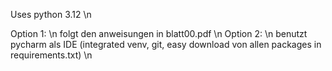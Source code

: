 Uses python 3.12 \n

Option 1: \n
  folgt den anweisungen in blatt00.pdf \n
Option 2: \n
  benutzt pycharm als IDE (integrated venv, git, easy download von allen packages in requirements.txt) \n
